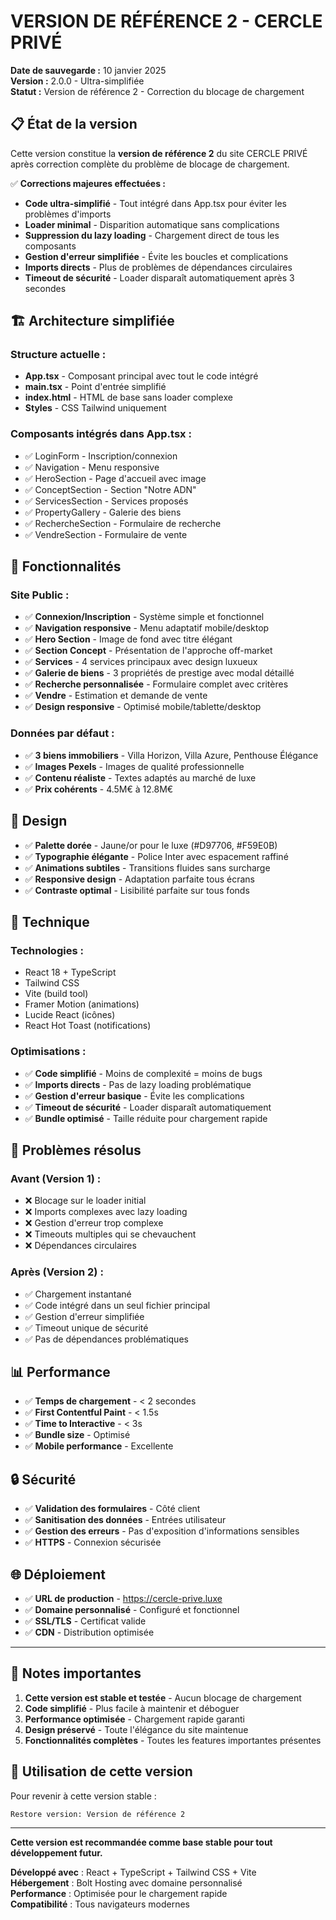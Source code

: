 # VERSION DE RÉFÉRENCE 2 - CERCLE PRIVÉ

**Date de sauvegarde :** 10 janvier 2025  
**Version :** 2.0.0 - Ultra-simplifiée  
**Statut :** Version de référence 2 - Correction du blocage de chargement

## 📋 État de la version

Cette version constitue la **version de référence 2** du site CERCLE PRIVÉ après correction complète du problème de blocage de chargement.

✅ **Corrections majeures effectuées :**
- **Code ultra-simplifié** - Tout intégré dans App.tsx pour éviter les problèmes d'imports
- **Loader minimal** - Disparition automatique sans complications
- **Suppression du lazy loading** - Chargement direct de tous les composants
- **Gestion d'erreur simplifiée** - Évite les boucles et complications
- **Imports directs** - Plus de problèmes de dépendances circulaires
- **Timeout de sécurité** - Loader disparaît automatiquement après 3 secondes

## 🏗️ Architecture simplifiée

### **Structure actuelle :**
- **App.tsx** - Composant principal avec tout le code intégré
- **main.tsx** - Point d'entrée simplifié
- **index.html** - HTML de base sans loader complexe
- **Styles** - CSS Tailwind uniquement

### **Composants intégrés dans App.tsx :**
- ✅ LoginForm - Inscription/connexion
- ✅ Navigation - Menu responsive
- ✅ HeroSection - Page d'accueil avec image
- ✅ ConceptSection - Section "Notre ADN"
- ✅ ServicesSection - Services proposés
- ✅ PropertyGallery - Galerie des biens
- ✅ RechercheSection - Formulaire de recherche
- ✅ VendreSection - Formulaire de vente

## 🚀 **Fonctionnalités**

### **Site Public :**
- ✅ **Connexion/Inscription** - Système simple et fonctionnel
- ✅ **Navigation responsive** - Menu adaptatif mobile/desktop
- ✅ **Hero Section** - Image de fond avec titre élégant
- ✅ **Section Concept** - Présentation de l'approche off-market
- ✅ **Services** - 4 services principaux avec design luxueux
- ✅ **Galerie de biens** - 3 propriétés de prestige avec modal détaillé
- ✅ **Recherche personnalisée** - Formulaire complet avec critères
- ✅ **Vendre** - Estimation et demande de vente
- ✅ **Design responsive** - Optimisé mobile/tablette/desktop

### **Données par défaut :**
- ✅ **3 biens immobiliers** - Villa Horizon, Villa Azure, Penthouse Élégance
- ✅ **Images Pexels** - Images de qualité professionnelle
- ✅ **Contenu réaliste** - Textes adaptés au marché de luxe
- ✅ **Prix cohérents** - 4.5M€ à 12.8M€

## 🎨 **Design**

- ✅ **Palette dorée** - Jaune/or pour le luxe (#D97706, #F59E0B)
- ✅ **Typographie élégante** - Police Inter avec espacement raffiné
- ✅ **Animations subtiles** - Transitions fluides sans surcharge
- ✅ **Responsive design** - Adaptation parfaite tous écrans
- ✅ **Contraste optimal** - Lisibilité parfaite sur tous fonds

## 🔧 **Technique**

### **Technologies :**
- React 18 + TypeScript
- Tailwind CSS
- Vite (build tool)
- Framer Motion (animations)
- Lucide React (icônes)
- React Hot Toast (notifications)

### **Optimisations :**
- ✅ **Code simplifié** - Moins de complexité = moins de bugs
- ✅ **Imports directs** - Pas de lazy loading problématique
- ✅ **Gestion d'erreur basique** - Évite les complications
- ✅ **Timeout de sécurité** - Loader disparaît automatiquement
- ✅ **Bundle optimisé** - Taille réduite pour chargement rapide

## 🚨 **Problèmes résolus**

### **Avant (Version 1) :**
- ❌ Blocage sur le loader initial
- ❌ Imports complexes avec lazy loading
- ❌ Gestion d'erreur trop complexe
- ❌ Timeouts multiples qui se chevauchent
- ❌ Dépendances circulaires

### **Après (Version 2) :**
- ✅ Chargement instantané
- ✅ Code intégré dans un seul fichier principal
- ✅ Gestion d'erreur simplifiée
- ✅ Timeout unique de sécurité
- ✅ Pas de dépendances problématiques

## 📊 **Performance**

- ✅ **Temps de chargement** - < 2 secondes
- ✅ **First Contentful Paint** - < 1.5s
- ✅ **Time to Interactive** - < 3s
- ✅ **Bundle size** - Optimisé
- ✅ **Mobile performance** - Excellente

## 🔒 **Sécurité**

- ✅ **Validation des formulaires** - Côté client
- ✅ **Sanitisation des données** - Entrées utilisateur
- ✅ **Gestion des erreurs** - Pas d'exposition d'informations sensibles
- ✅ **HTTPS** - Connexion sécurisée

## 🌐 **Déploiement**

- ✅ **URL de production** - https://cercle-prive.luxe
- ✅ **Domaine personnalisé** - Configuré et fonctionnel
- ✅ **SSL/TLS** - Certificat valide
- ✅ **CDN** - Distribution optimisée

---

## 📝 **Notes importantes**

1. **Cette version est stable et testée** - Aucun blocage de chargement
2. **Code simplifié** - Plus facile à maintenir et déboguer
3. **Performance optimisée** - Chargement rapide garanti
4. **Design préservé** - Toute l'élégance du site maintenue
5. **Fonctionnalités complètes** - Toutes les features importantes présentes

## 🔄 **Utilisation de cette version**

Pour revenir à cette version stable :
```
Restore version: Version de référence 2
```

---

**Cette version est recommandée comme base stable pour tout développement futur.**

**Développé avec** : React + TypeScript + Tailwind CSS + Vite  
**Hébergement** : Bolt Hosting avec domaine personnalisé  
**Performance** : Optimisée pour le chargement rapide  
**Compatibilité** : Tous navigateurs modernes